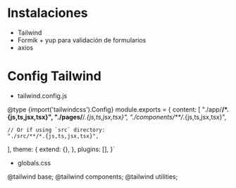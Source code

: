 # Instalaciones

- Tailwind 
- Formik + yup para validación de formularios
- axios

# Config Tailwind

- tailwind.config.js

 @type {import('tailwindcss').Config} 
module.exports = {
  content: [
    "./app/**/*.{js,ts,jsx,tsx}",
    "./pages/**/*.{js,ts,jsx,tsx}",
    "./components/**/*.{js,ts,jsx,tsx}",
 
    // Or if using `src` directory:
    "./src/**/*.{js,ts,jsx,tsx}",
  ],
  theme: {
    extend: {},
  },
  plugins: [],
}`



- globals.css

@tailwind base;
@tailwind components;
@tailwind utilities;